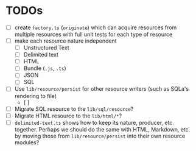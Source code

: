 # TODOs

- [ ] create `factory.ts` (`originate`) which can acquire resources from
      multiple resources with full unit tests for each type of resource
- [ ] make each resource nature independent
  - [ ] Unstructured Text
  - [ ] Delimited text
  - [ ] HTML
  - [ ] Bundle (`.js`, `.ts`)
  - [ ] JSON
  - [ ] SQL
- [ ] Use `lib/resource/persist` for other resource writers (such as SQLa's
      rendering to file)
  - [ ]
- [ ] Migrate SQL resource to the `lib/sql/resource`?
- [ ] Migrate HTML resource to the `lib/html/*`?
- [ ] `delimited-text.ts` shows how to keep its nature, producer, etc. together.
      Perhaps we should do the same with HTML, Markdown, etc. by moving those
      from `lib/resource/persist` into their own resource modules?
